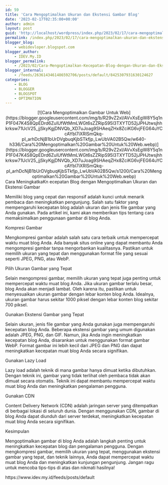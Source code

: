 ```yaml
---
id: 59
title: 'Cara Mengoptimalkan Ukuran dan Ekstensi Gambar Blog'
date: '2023-02-17T02:35:00+00:00'
author: admin
layout: post
guid: 'http://localhost/wordpress/index.php/2023/02/17/cara-mengoptimalkan-ukuran-dan-ekstensi-gambar-blog/'
permalink: /index.php/2023/02/17/cara-mengoptimalkan-ukuran-dan-ekstensi-gambar-blog/
blogger_blog:
    - webidevloper.blogspot.com
blogger_author:
    - IDEV.My.ID
blogger_permalink:
    - /2023/02/Cara-Mengoptimalkan-Kecepatan-Blog-dengan-Ukuran-dan-Ekstensi-Gambar.html
blogger_internal:
    - /feeds/2636143461486592706/posts/default/8425307931630124627
categories:
    - BLOG
    - BLOGGER
    - BLOGSPOT
    - OPTIMATION
---
```


<div style="clear: both; text-align: center;">[![Cara Mengoptimalkan Gambar Untuk Web](https://blogger.googleusercontent.com/img/b/R29vZ2xl/AVvXsEgW8Y5q1nP1F047K4S8QpEDrd6ZuIUfWtMmLWGt6sZZRipS95l3TXYTD52jJPHJtwsjhhkrksw71UcV25_jjSkyKgjDNVQb_XD7uJoag9SHAeqZHx8ZciKG6vjFEG64uYCcAYbl7iXRlSmQkq-pI_arhDcNjB1bUrDVgbuqKjbSTkfjp_LwUbVA02B5Qw/w640-h336/Cara%20Mengoptimalkan%20Gambar%20Untuk%20Web.webp)](https://blogger.googleusercontent.com/img/b/R29vZ2xl/AVvXsEgW8Y5q1nP1F047K4S8QpEDrd6ZuIUfWtMmLWGt6sZZRipS95l3TXYTD52jJPHJtwsjhhkrksw71UcV25_jjSkyKgjDNVQb_XD7uJoag9SHAeqZHx8ZciKG6vjFEG64uYCcAYbl7iXRlSmQkq-pI_arhDcNjB1bUrDVgbuqKjbSTkfjp_LwUbVA02B5Qw/s1200/Cara%20Mengoptimalkan%20Gambar%20Untuk%20Web.webp)</div>Cara MeningkatkaKn ecepatan Blog dengan Mengoptimalkan Ukuran dan Ekstensi Gambar

Memiliki blog yang cepat dan responsif adalah kunci untuk menarik pembaca dan meningkatkan pengunjung. Salah satu faktor yang mempengaruhi kecepatan blog adalah ukuran dan jenis file gambar yang Anda gunakan. Pada artikel ini, kami akan memberikan tips tentang cara memaksimalkan penggunaan gambar di blog Anda.

Kompresi Gambar

Mengkompresi gambar adalah salah satu cara terbaik untuk mempercepat waktu muat blog Anda. Ada banyak situs online yang dapat membantu Anda mengompresi gambar tanpa mengorbankan kualitasnya. Pastikan untuk memilih ukuran yang tepat dan menggunakan format file yang sesuai seperti JPEG, PNG, atau WebP.

Pilih Ukuran Gambar yang Tepat

Selain mengompresi gambar, memilih ukuran yang tepat juga penting untuk mempercepat waktu muat blog Anda. Jika ukuran gambar terlalu besar, blog Anda akan menjadi lambat. Oleh karena itu, pastikan untuk menyesuaikan ukuran gambar dengan lebar konten blog Anda. Idealnya, ukuran gambar harus sekitar 1000 piksel dengan lebar konten blog sekitar 700 piksel.

Gunakan Ekstensi Gambar yang Tepat

Selain ukuran, jenis file gambar yang Anda gunakan juga mempengaruhi kecepatan blog Anda. Beberapa ekstensi gambar yang umum digunakan adalah JPEG, PNG, dan GIF. Namun, jika Anda ingin meningkatkan kecepatan blog Anda, disarankan untuk menggunakan format gambar WebP. Format gambar ini lebih kecil dari JPEG dan PNG dan dapat meningkatkan kecepatan muat blog Anda secara signifikan.

Gunakan Lazy Load

Lazy load adalah teknik di mana gambar hanya dimuat ketika dibutuhkan. Dengan teknik ini, gambar yang tidak terlihat oleh pembaca tidak akan dimuat secara otomatis. Teknik ini dapat membantu mempercepat waktu muat blog Anda dan meningkatkan pengalaman pengguna.

Gunakan CDN

Content Delivery Network (CDN) adalah jaringan server yang ditempatkan di berbagai lokasi di seluruh dunia. Dengan menggunakan CDN, gambar di blog Anda dapat diunduh dari server terdekat, meningkatkan kecepatan muat blog Anda secara signifikan.

Kesimpulan

Mengoptimalkan gambar di blog Anda adalah langkah penting untuk meningkatkan kecepatan blog dan pengalaman pengguna. Dengan mengkompresi gambar, memilih ukuran yang tepat, menggunakan ekstensi gambar yang tepat, dan teknik lainnya, Anda dapat mempercepat waktu muat blog Anda dan meningkatkan kunjungan pengunjung. Jangan ragu untuk mencoba tips-tips di atas dan nikmati hasilnya!

<div>https://www.idev.my.id/feeds/posts/default</div>